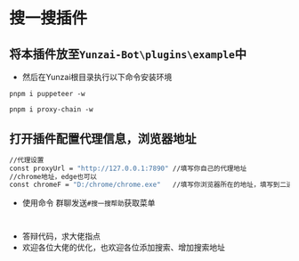 # 搜一搜插件
## 将本插件放至`Yunzai-Bot\plugins\example`中
 - 然后在Yunzai根目录执行以下命令安装环境
```bash:numbers
pnpm i puppeteer -w
```
```bash:numbers
pnpm i proxy-chain -w
```
## **打开插件配置代理信息，浏览器地址**
```sh
//代理设置
const proxyUrl = "http://127.0.0.1:7890" //填写你自己的代理地址
//chrome地址，edge也可以
const chromeF = "D:/chrome/chrome.exe"   //填写你浏览器所在的地址，填写到二进制文件
```
- 使用命令
群聊发送`#搜一搜帮助`获取菜单

# 
- 答辩代码，求大佬指点
- 欢迎各位大佬的优化，也欢迎各位添加搜索、增加搜索地址
###
